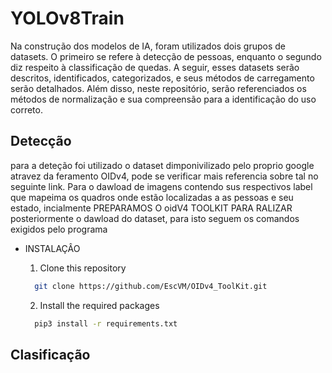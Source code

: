 # YOLOv8Train
Na construção dos modelos de IA, foram utilizados dois grupos de datasets. O primeiro se refere à detecção de pessoas, enquanto o segundo diz respeito à classificação de quedas. A seguir, esses datasets serão descritos, identificados, categorizados, e seus métodos de carregamento serão detalhados. Além disso, neste repositório, serão referenciados os métodos de normalização e sua compreensão para a identificação do uso correto.
## Detecção
  para a deteção foi utilizado o dataset dimponivilizado pelo proprio google atravez da feramento OIDv4, pode se verificar mais referencia sobre tal no seguinte link. Para o dawload de imagens contendo sus respectivos label que mapeima os     quadros onde estão localizadas a as pessoas e seu estado, incialmente PREPARAMOS O oidV4 TOOLKIT PARA RALIZAR posteriormente o dawload do dataset, para isto seguem os comandos exigidos pelo programa
  
 -  INSTALAÇÂO
      
    1. Clone this repository
    ```bash
      git clone https://github.com/EscVM/OIDv4_ToolKit.git
      ```
    2. Install the required packages
    ```bash
      pip3 install -r requirements.txt
    ```

## Clasificação
